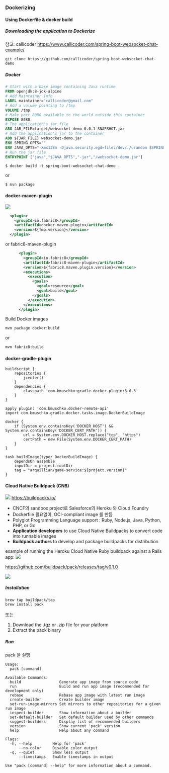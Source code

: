 ### Dockerizing

#### Using Dockerfile & docker build
##### Downloading the application to Dockerize
참고: callicoder
https://www.callicoder.com/spring-boot-websocket-chat-example/

```
git clone https://github.com/callicoder/spring-boot-websocket-chat-demo
```

##### Docker

```dockerfile
# Start with a base image containing Java runtime
FROM openjdk:8-jdk-alpine
# Add Maintainer Info
LABEL maintainer="callicoder@gmail.com"
# Add a volume pointing to /tmp
VOLUME /tmp
# Make port 8080 available to the world outside this container
EXPOSE 8080
# The application's jar file
ARG JAR_FILE=target/websocket-demo-0.0.1-SNAPSHOT.jar
# Add the application's jar to the container
ADD ${JAR_FILE} websocket-demo.jar
ENV SPRING_OPTS=""
ENV JAVA_OPTS="-Xmx128m -Djava.security.egd=file:/dev/./urandom $SPRING_OPTS"
# Run the jar file 
ENTRYPOINT ["java","$JAVA_OPTS","-jar","/websocket-demo.jar"]
```

```
$ docker build -t spring-boot-websocket-chat-demo .
```
or
```
$ mvn package
```

#### docker-maven-plugin
![](https://raw.githubusercontent.com/fabric8io/fabric8-maven-plugin/master/doc/sample-demo.gif)

```xml
  <plugin>
    <groupId>io.fabric8</groupId>
    <artifactId>docker-maven-plugin</artifactId>
    <version>${fmp.version}</version>
  </plugin>
```
or fabric8-maven-plugin
```xml
      <plugin>
        <groupId>io.fabric8</groupId>
        <artifactId>fabric8-maven-plugin</artifactId>
        <version>${fabric8.maven.plugin.version}</version>
        <executions>
          <execution>
            <goals>
              <goal>resource</goal>
              <goal>build</goal>
            </goals>
          </execution>
        </executions>
      </plugin>
```

Build Docker images
```bash
mvn package docker:build
```
or
```bash
mvn fabric8:build
```

#### docker-gradle-plugin

```build
buildscript {
    repositories {
        jcenter()
    }
    dependencies {
        classpath 'com.bmuschko:gradle-docker-plugin:3.0.3'
    }
}

apply plugin: 'com.bmuschko.docker-remote-api'
import com.bmuschko.gradle.docker.tasks.image.DockerBuildImage

docker {
    if (System.env.containsKey('DOCKER_HOST') && System.env.containsKey('DOCKER_CERT_PATH')) {
        url = System.env.DOCKER_HOST.replace("tcp", "https")
        certPath = new File(System.env.DOCKER_CERT_PATH)
    }
}

task buildImage(type: DockerBuildImage) {
    dependsOn assemble
    inputDir = project.rootDir
    tag = "arquillian/game-service:${project.version}"
}
```


#### Cloud Native Buildpack (CNB)
![](https://buildpacks.io/images/buildpacks-logo.svg)
https://buildpacks.io/

- CNCF의 sandbox project로 Salesforce의 Heroku 와 Cloud Foundry
- Dockerfile 필요없이, OCI-compliant image 를 만듬
- Polyglot Programming Language support : Ruby, Node.js, Java, Python, PHP, or Go
- **Application developers** to use Cloud Native Buildpacks to convert code into runnable images
- **Buildpack authors** to develop and package buildpacks for distribution


example of running the Heroku Cloud Native Ruby buildpack against a Rails app:
![](https://heroku-blog-files.s3.amazonaws.com/posts/1554242856-cnb-beta-3-no-shadow.gif)

https://github.com/buildpack/pack/releases/tag/v0.1.0


![](https://heroku-blog-files.s3.amazonaws.com/posts/1538419833-Cloud%20Native%20Buildpacks%20Blog%20Image.png)

##### Installation
```bash
brew tap buildpack/tap
brew install pack
```
또는
1. Download the .tgz or .zip file for your platform
2. Extract the pack binary

##### Run

pack 을 실행

```log
Usage:
  pack [command]

Available Commands:
  build                 Generate app image from source code
  run                   Build and run app image (recommended for development only)
  rebase                Rebase app image with latest run image
  create-builder        Create builder image
  set-run-image-mirrors Set mirrors to other repositories for a given run image
  inspect-builder       Show information about a builder
  set-default-builder   Set default builder used by other commands
  suggest-builders      Display list of recommended builders
  version               Show current 'pack' version
  help                  Help about any command

Flags:
  -h, --help         Help for 'pack'
      --no-color     Disable color output
  -q, --quiet        Show less output
      --timestamps   Enable timestamps in output

Use "pack [command] --help" for more information about a command.
```

